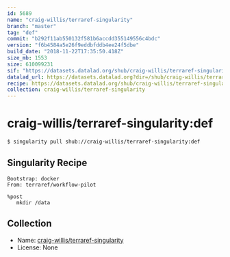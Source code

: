 ```yaml
---
id: 5689
name: "craig-willis/terraref-singularity"
branch: "master"
tag: "def"
commit: "b292f11ab550132f581b6accdd355149556c4bdc"
version: "f6b4584a5e26f9eddbfddb4ee24f5dbe"
build_date: "2018-11-22T17:35:50.418Z"
size_mb: 1553
size: 610099231
sif: "https://datasets.datalad.org/shub/craig-willis/terraref-singularity/def/2018-11-22-b292f11a-f6b4584a/f6b4584a5e26f9eddbfddb4ee24f5dbe.simg"
datalad_url: https://datasets.datalad.org?dir=/shub/craig-willis/terraref-singularity/def/2018-11-22-b292f11a-f6b4584a/
recipe: https://datasets.datalad.org/shub/craig-willis/terraref-singularity/def/2018-11-22-b292f11a-f6b4584a/Singularity
collection: craig-willis/terraref-singularity
---
```


# craig-willis/terraref-singularity:def

```bash
$ singularity pull shub://craig-willis/terraref-singularity:def
```

## Singularity Recipe

```singularity
Bootstrap: docker
From: terraref/workflow-pilot

%post
   mkdir /data
```

## Collection

 - Name: [craig-willis/terraref-singularity](https://github.com/craig-willis/terraref-singularity)
 - License: None

